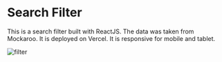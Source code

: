 # Search Filter

This is a search filter built with ReactJS. The data was taken from Mockaroo. It is deployed on Vercel. It is responsive for mobile and tablet.

![filter](https://user-images.githubusercontent.com/71913145/218213314-9cc374b8-527d-4db1-a5c9-29709ce736b3.png)
